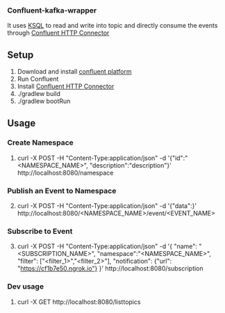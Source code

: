 ### Confluent-kafka-wrapper

It uses [KSQL](https://www.confluent.io/product/ksql/) to read and write into topic and directly consume the events through [Confluent HTTP Connector](https://www.confluent.io/connector/kafka-connect-http)

## Setup
1. Download and install [confluent platform](https://www.confluent.io/product/confluent-platform/)
2. Run Confluent
3. Install [Confluent HTTP Connector](https://www.confluent.io/connector/kafka-connect-http)
2. ./gradlew build
3. ./gradlew bootRun

## Usage

### Create Namespace
1. curl -X POST -H "Content-Type:application/json" -d '{"id":"<NAMESPACE_NAME>", "description":"description"}' http://localhost:8080/namespace
  
### Publish an Event to Namespace
2. curl -X POST -H "Content-Type:application/json" -d '{"data":<DATA>}' http://localhost:8080/<NAMESPACE_NAME>/event/<EVENT_NAME>
  
### Subscribe to Event
3. curl -X POST -H "Content-Type:application/json" -d '{ "name": "<SUBSCRIPTION_NAME>", "namespace":"<NAMESPACE_NAME>", "filter": ["<filter_1>","<filter_2>"], "notification": {"url": "https://cf1b7e50.ngrok.io"} }' http://localhost:8080/subscription

### Dev usage

1. curl -X GET http://localhost:8080/listtopics

